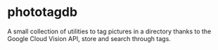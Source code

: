 # phototagdb
A small collection of utilities to tag pictures in a directory thanks to the Google Cloud Vision API, store and search through tags.

